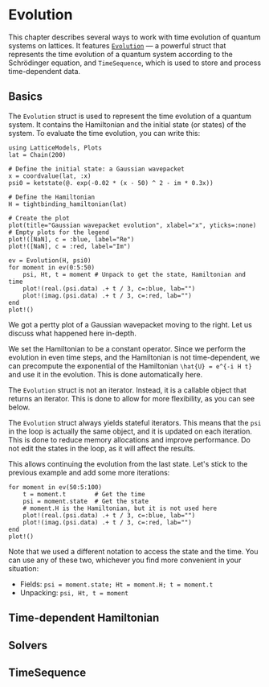 # Evolution

This chapter describes several ways to work with time evolution of quantum systems on lattices. It features [`Evolution`](@ref) — a powerful struct that represents the time evolution of a quantum system according to the Schrödinger equation, and `TimeSequence`, which is used to store and process time-dependent data.

## Basics

The `Evolution` struct is used to represent the time evolution of a quantum system. It contains the Hamiltonian and the initial state (or states) of the system. To evaluate the time evolution, you can write this:

```@example 1
using LatticeModels, Plots
lat = Chain(200)

# Define the initial state: a Gaussian wavepacket
x = coordvalue(lat, :x)
psi0 = ketstate(@. exp(-0.02 * (x - 50) ^ 2 - im * 0.3x))

# Define the Hamiltonian
H = tightbinding_hamiltonian(lat)

# Create the plot
plot(title="Gaussian wavepacket evolution", xlabel="x", yticks=:none)
# Empty plots for the legend
plot!([NaN], c = :blue, label="Re") 
plot!([NaN], c = :red, label="Im")  

ev = Evolution(H, psi0)
for moment in ev(0:5:50)
    psi, Ht, t = moment # Unpack to get the state, Hamiltonian and time
    plot!(real.(psi.data) .+ t / 3, c=:blue, lab="")
    plot!(imag.(psi.data) .+ t / 3, c=:red, lab="")
end
plot!()
```

We got a pertty plot of a Gaussian wavepacket moving to the right. Let us discuss what happened here in-depth.

We set the Hamiltonian to be a constant operator. Since we perform the evolution in even time steps, and the Hamiltonian is not time-dependent, we can precompute the exponential of the Hamiltonian ``\hat{U} = e^{-i H t}`` and use it in the evolution. This is done automatically here.

The `Evolution` struct is not an iterator. Instead, it is a callable object that returns an iterator. This is done to allow for more flexibility, as you can see below.

The `Evolution` struct always yields stateful iterators. This means that the `psi` in the loop is actually the same object, and it is updated on each iteration. This is done to reduce memory allocations and improve performance. Do not edit the states in the loop, as it will affect the results.

This allows continuing the evolution from the last state. Let's stick to the previous example and add some more iterations:

```@example 1
for moment in ev(50:5:100)
    t = moment.t        # Get the time
    psi = moment.state  # Get the state
    # moment.H is the Hamiltonian, but it is not used here
    plot!(real.(psi.data) .+ t / 3, c=:blue, lab="")
    plot!(imag.(psi.data) .+ t / 3, c=:red, lab="")
end
plot!()
```

Note that we used a different notation to access the state and the time. You can use any of these two, whichever you find more convenient in your situation:
- Fields: `psi = moment.state; Ht = moment.H; t = moment.t`
- Unpacking: `psi, Ht, t = moment`

## Time-dependent Hamiltonian

## Solvers

## TimeSequence